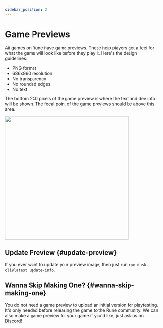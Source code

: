 ```yaml
---
sidebar_position: 2
---
```


# Game Previews

All games on Rune have game previews. These help players get a feel for what the game will look like before they play it. Here's the design guidelines:

- PNG format
- 686x960 resolution
- No transparency
- No rounded edges
- No text

The bottom 240 pixels of the game preview is where the text and dev info will be shown. The focal point of the game previews should be above this area.

<img src="/img/publishing/game-preview-example.png" width="400" />

## Update Preview {#update-preview}

If you ever want to update your preview image, then just run `npx dusk-cli@latest update-info`.

## Wanna Skip Making One? {#wanna-skip-making-one}

You do not need a game preview to upload an initial version for playtesting. It's only needed before releasing the game to the Rune community. We can also make a game preview for your game if you'd like, just ask us on [Discord](https://discord.gg/dusk-devs)!
